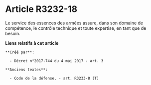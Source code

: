# Article R3232-18

Le service des essences des armées assure, dans son domaine de compétence, le contrôle technique et toute expertise, en tant
que de besoin.

**Liens relatifs à cet article**

	**Créé par**:

	  - Décret n°2017-744 du 4 mai 2017 - art. 3

	**Anciens textes**:

	  - Code de la défense. - art. R3233-8 (T)
